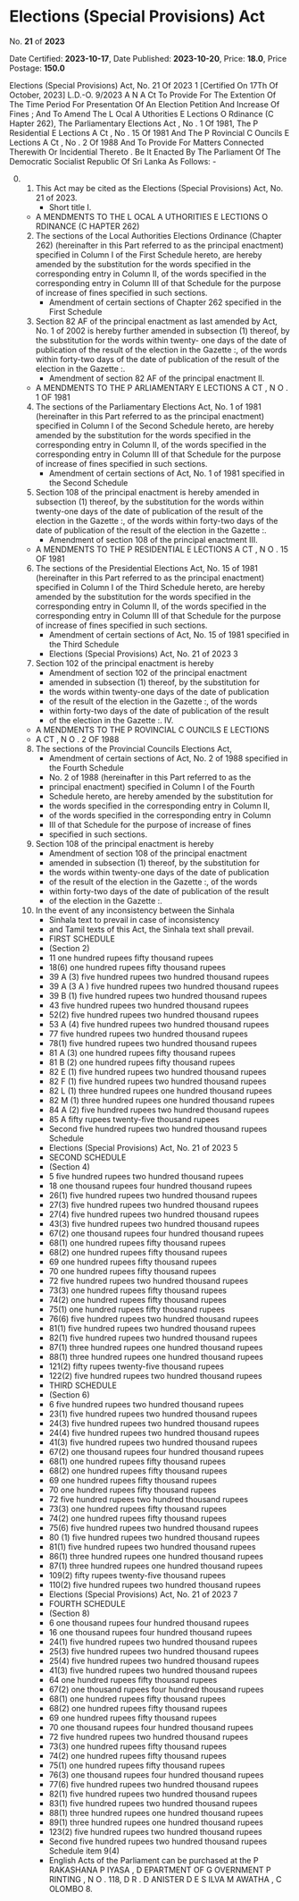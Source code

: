 # Elections (Special Provisions) Act

No. **21** of **2023**

Date Certified: **2023-10-17**, Date Published: **2023-10-20**, Price: **18.0**, Price Postage: **150.0**

Elections (Special Provisions) Act, No. 21 Of 2023 1
[Certified On 17Th Of October, 2023]
L.D.-O. 9/2023
A N  A Ct   To   Provide   For   The   Extention   Of   The   Time   Period   For
Presentation   Of   An   Election   Petition   And   Increase   Of   Fines ;  And
To   Amend   The  L Ocal  A Uthorities  E Lections  O Rdinance  (C Hapter 262),  The   Parliamentary   Elections   Act ,  No . 1  Of  1981,  The P Residential  E Lections  A Ct ,  No . 15  Of  1981  And   The P Rovincial  C Ouncils  E Lections  A Ct ,  No . 2  Of  1988  And   To
Provide   For   Matters   Connected   Therewith   Or   Incidential
Thereto .
Be It Enacted By The Parliament Of The Democratic Socialist Republic Of Sri Lanka As Follows: -

0. 
    1. This Act may be cited as the Elections (Special Provisions) Act, No. 21 of 2023.
        - Short  title
I. 
    - A MENDMENTS   TO   THE  L OCAL  A UTHORITIES  E LECTIONS  O RDINANCE (C HAPTER  262)
    2. The sections of the Local Authorities Elections Ordinance (Chapter 262) (hereinafter in this Part referred to as the principal enactment) specified in Column I of the First Schedule hereto, are hereby amended by the substitution for the words specified in the corresponding entry in Column II, of the words specified in the corresponding entry in Column III of that Schedule for the purpose of increase of fines specified in such sections.
        - Amendment of certain sections of Chapter 262 specified in the First Schedule
    3. Section 82 AF  of the principal enactment as last amended by Act, No. 1 of 2002 is hereby further amended in subsection (1) thereof, by the substitution for the words within twenty- one days of the date of publication of the result of the election in the  Gazette :, of the words within forty-two days of the date of publication of the result of the election in the  Gazette :.
        - Amendment of section 82 AF  of the principal enactment
II. 
    - A MENDMENTS   TO   THE  P ARLIAMENTARY  E LECTIONS A CT , N O . 1  OF  1981
    4. The sections of the Parliamentary Elections Act, No. 1 of 1981 (hereinafter in this Part referred to as the principal enactment)  specified in Column I of the Second Schedule hereto, are hereby amended by the substitution for the words specified in the corresponding entry in Column II, of the words specified in the corresponding entry in Column III of that Schedule for the purpose of increase of fines specified in such sections.
        - Amendment of certain sections of  Act, No. 1 of 1981 specified in the Second Schedule
    5. Section 108 of the principal enactment is hereby amended in subsection (1) thereof, by the substitution for the words within twenty-one days of the date of publication of the result of the election in the  Gazette :, of the words within forty-two days of the date of publication of the result of the election in the  Gazette :.
        - Amendment of section 108 of the principal enactment
III. 
    - A MENDMENTS   TO   THE  P RESIDENTIAL  E LECTIONS A CT , N O . 15  OF  1981
    6. The sections of the Presidential Elections Act, No. 15 of 1981 (hereinafter in this Part referred to as the principal enactment) specified in Column I of the Third Schedule hereto, are hereby amended by the substitution for the words specified in the corresponding entry in Column II, of the words specified in the corresponding entry in Column III of that Schedule for the purpose of increase of fines specified in such sections.
        - Amendment of certain sections of  Act, No. 15 of 1981 specified in the Third Schedule
        - Elections (Special Provisions) Act, No. 21 of 2023 3
    7. Section 102 of the principal enactment is hereby
        - Amendment of section 102 of the principal enactment
        - amended in subsection (1) thereof, by the substitution for
        - the words within twenty-one days of the date of publication
        - of the result of the election in the  Gazette :, of the words
        - within forty-two days of the date of publication of the result
        - of the election in the  Gazette :.
IV. 
    - A MENDMENTS   TO   THE  P ROVINCIAL  C OUNCILS  E LECTIONS
    - A CT , N O . 2  OF  1988
    8. The sections of the Provincial Councils Elections Act,
        - Amendment of certain sections of  Act, No. 2 of 1988 specified in the Fourth Schedule
        - No. 2 of 1988 (hereinafter in this Part referred to as the
        - principal enactment)  specified in Column I of the Fourth
        - Schedule hereto, are hereby amended by the substitution for
        - the words specified in the corresponding entry in Column II,
        - of the words specified in the corresponding entry in Column
        - III of that Schedule for the purpose of increase of fines
        - specified in such sections.
    9. Section 108 of the principal enactment is hereby
        - Amendment of section 108 of the principal enactment
        - amended in subsection (1) thereof, by the substitution for
        - the words within twenty-one days of the date of publication
        - of the result of the election in the  Gazette :, of the words
        - within forty-two days of the date of publication of the result
        - of the election in the  Gazette :.
    10. In the event of any inconsistency between the Sinhala
        - Sinhala text to prevail in case of inconsistency
        - and Tamil texts of this Act, the Sinhala text shall prevail.
        - FIRST SCHEDULE
        - (Section 2)
        - 11 one hundred rupees fifty thousand rupees
        - 18(6) one hundred rupees fifty thousand rupees
        - 39 A (3) five hundred rupees two hundred thousand rupees
        - 39 A  (3 A ) five hundred rupees two hundred thousand rupees
        - 39 B  (1) five hundred rupees two hundred thousand rupees
        - 43 five hundred rupees two hundred thousand rupees
        - 52(2) five hundred rupees two hundred thousand rupees
        - 53 A (4) five hundred rupees two hundred thousand rupees
        - 77 five hundred rupees two hundred thousand rupees
        - 78(1) five hundred rupees two hundred thousand rupees
        - 81 A (3) one hundred rupees fifty thousand rupees
        - 81 B (2) one hundred rupees fifty thousand rupees
        - 82 E (1) five hundred rupees two hundred thousand rupees
        - 82 F (1) five hundred rupees two hundred thousand rupees
        - 82 L (1) three hundred rupees one hundred thousand rupees
        - 82 M (1) three hundred rupees one hundred thousand rupees
        - 84 A (2) five hundred rupees two hundred thousand rupees
        - 85 A fifty rupees twenty-five thousand rupees
        - Second five hundred rupees two hundred thousand rupees Schedule
        - Elections (Special Provisions) Act, No. 21 of 2023 5
        - SECOND SCHEDULE
        - (Section 4)
        - 5 five hundred rupees two hundred thousand rupees
        - 18 one thousand rupees four hundred thousand rupees
        - 26(1) five hundred rupees two hundred thousand rupees
        - 27(3) five hundred rupees two hundred thousand rupees
        - 27(4) five hundred rupees two hundred thousand rupees
        - 43(3) five hundred rupees two hundred thousand rupees
        - 67(2) one thousand rupees four hundred thousand rupees
        - 68(1) one hundred rupees fifty thousand rupees
        - 68(2) one hundred rupees fifty thousand rupees
        - 69 one hundred rupees fifty thousand rupees
        - 70 one hundred rupees fifty thousand rupees
        - 72 five hundred rupees two hundred thousand rupees
        - 73(3) one hundred rupees fifty thousand rupees
        - 74(2) one hundred rupees fifty thousand rupees
        - 75(1) one hundred rupees fifty thousand rupees
        - 76(6) five hundred rupees two hundred thousand rupees
        - 81(1) five hundred rupees two hundred thousand rupees
        - 82(1) five hundred rupees two hundred thousand rupees
        - 87(1) three hundred rupees one hundred thousand rupees
        - 88(1) three hundred rupees one hundred thousand rupees
        - 121(2) fifty rupees twenty-five thousand rupees
        - 122(2) five hundred rupees two hundred thousand rupees
        - THIRD SCHEDULE
        - (Section 6)
        - 6 five hundred rupees two hundred thousand rupees
        - 23(1) five hundred rupees two hundred thousand rupees
        - 24(3) five hundred rupees two hundred thousand rupees
        - 24(4) five hundred rupees two hundred thousand rupees
        - 41(3) five hundred rupees two hundred thousand rupees
        - 67(2) one thousand rupees four hundred thousand rupees
        - 68(1) one hundred rupees fifty thousand rupees
        - 68(2) one hundred rupees fifty thousand rupees
        - 69 one hundred rupees fifty thousand rupees
        - 70 one hundred rupees fifty thousand rupees
        - 72 five hundred rupees two hundred thousand rupees
        - 73(3) one hundred rupees fifty thousand rupees
        - 74(2) one hundred rupees fifty thousand rupees
        - 75(6) five hundred rupees two hundred thousand rupees
        - 80 (1) five hundred rupees two hundred thousand rupees
        - 81(1) five hundred rupees two hundred thousand rupees
        - 86(1) three hundred rupees one hundred thousand rupees
        - 87(1) three hundred rupees one hundred thousand rupees
        - 109(2) fifty rupees twenty-five thousand rupees
        - 110(2) five hundred rupees two hundred thousand rupees
        - Elections (Special Provisions) Act, No. 21 of 2023 7
        - FOURTH  SCHEDULE
        - (Section 8)
        - 6 one thousand rupees four hundred thousand rupees
        - 16 one thousand rupees four hundred thousand rupees
        - 24(1) five hundred rupees two hundred thousand rupees
        - 25(3) five hundred rupees two hundred thousand rupees
        - 25(4) five hundred rupees two hundred thousand rupees
        - 41(3) five hundred rupees two hundred thousand rupees
        - 64 one hundred rupees fifty thousand rupees
        - 67(2) one thousand rupees four hundred thousand rupees
        - 68(1) one hundred rupees fifty thousand rupees
        - 68(2) one hundred rupees fifty thousand rupees
        - 69 one hundred rupees fifty thousand rupees
        - 70 one thousand rupees four hundred thousand rupees
        - 72 five hundred rupees two hundred thousand rupees
        - 73(3) one hundred rupees fifty thousand rupees
        - 74(2) one hundred rupees fifty thousand rupees
        - 75(1) one hundred rupees fifty thousand rupees
        - 76(3) one thousand rupees four hundred thousand rupees
        - 77(6) five hundred rupees two hundred thousand rupees
        - 82(1) five hundred rupees two hundred thousand rupees
        - 83(1) five hundred rupees two hundred thousand rupees
        - 88(1) three hundred rupees one hundred thousand rupees
        - 89(1) three hundred rupees one hundred thousand rupees
        - 123(2) five hundred rupees two hundred thousand rupees
        - Second five hundred rupees two hundred thousand rupees Schedule item 9(4)
        - English Acts of the Parliament can be purchased at the P RAKASHANA  P IYASA , D EPARTMENT   OF G OVERNMENT  P RINTING , N O . 118, D R . D ANISTER  D E  S ILVA  M AWATHA , C OLOMBO  8.